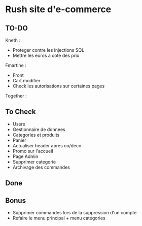 # Rush site d'e-commerce
## TO-DO
Kneth :
- Proteger contre les injections SQL
- Mettre les euros a cote des prix

Fmartine :
- Front
- Cart modifier
- Check les autorisations sur certaines pages

Together :


## To Check
- Users
- Gestionnaire de donnees
- Categories et produits
- Panier
- Actualiser header apres co/deco
- Promo sur l'accueil
- Page Admin
- Supprimer categorie
- Archivage des commandes

## Done


## Bonus
- Supprimer commandes lors de la suppression d'un compte
- Refaire le menu principal + menu categories